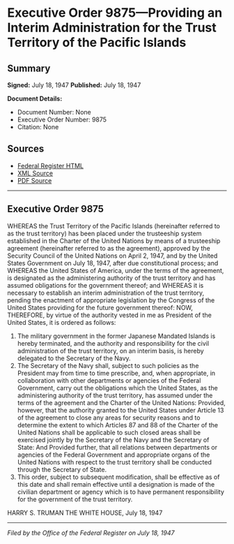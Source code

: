 # Executive Order 9875—Providing an Interim Administration for the Trust Territory of the Pacific Islands

## Summary

**Signed:** July 18, 1947
**Published:** July 18, 1947

**Document Details:**
- Document Number: None
- Executive Order Number: 9875
- Citation: None

## Sources
- [Federal Register HTML](https://www.presidency.ucsb.edu/documents/executive-order-9875-providing-interim-administration-for-the-trust-territory-the-pacific)
- [XML Source](None)
- [PDF Source](None)

---

## Executive Order 9875

WHEREAS the Trust Territory of the Pacific Islands (hereinafter referred to as the trust territory) has been placed under the trusteeship system established in the Charter of the United Nations by means of a trusteeship agreement (hereinafter referred to as the agreement), approved by the Security Council of the United Nations on April 2, 1947, and by the United States Government on July 18, 1947, after due constitutional process; and
WHEREAS the United States of America, under the terms of the agreement, is designated as the administering authority of the trust territory and has assumed obligations for the government thereof; and
WHEREAS it is necessary to establish an interim administration of the trust territory, pending the enactment of appropriate legislation by the Congress of the United States providing for the future government thereof:
NOW, THEREFORE, by virtue of the authority vested in me as President of the United States, it is ordered as follows:
1. The military government in the former Japanese Mandated Islands is hereby terminated, and the authority and responsibility for the civil administration of the trust territory, on an interim basis, is hereby delegated to the Secretary of the Navy.
2. The Secretary of the Navy shall, subject to such policies as the President may from time to time prescribe, and, when appropriate, in collaboration with other departments or agencies of the Federal Government, carry out the obligations which the United States, as the administering authority of the trust territory, has assumed under the terms of the agreement and the Charter of the United Nations: Provided, however, that the authority granted to the United States under Article 13 of the agreement to close any areas for security reasons and to determine the extent to which Articles 87 and 88 of the Charter of the United Nations shall be applicable to such closed areas shall be exercised jointly by the Secretary of the Navy and the Secretary of State: And Provided further, that all relations between departments or agencies of the Federal Government and appropriate organs of the United Nations with respect to the trust territory shall be conducted through the Secretary of State.
3. This order, subject to subsequent modification, shall be effective as of this date and shall remain effective until a designation is made of the civilian department or agency which is to have permanent responsibility for the government of the trust territory.

HARRY S. TRUMAN
THE WHITE HOUSE,
July 18, 1947

---

*Filed by the Office of the Federal Register on July 18, 1947*
